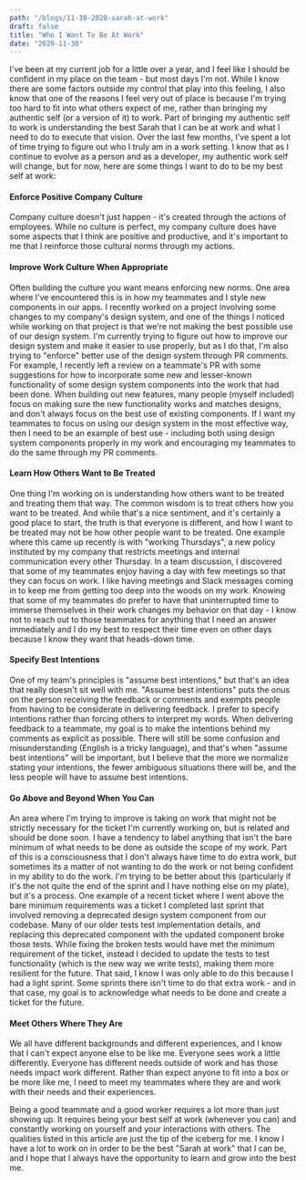```yaml
---
path: "/blogs/11-30-2020-sarah-at-work"
draft: false 
title: "Who I Want To Be At Work"
date: "2020-11-30"
---
```


I've been at my current job for a little over a year, and I feel like I should be confident in my place on the team - but most days I'm not. While I know there are some factors outside my control that play into this feeling, I also know that one of the reasons I feel very out of place is because I'm trying too hard to fit into what others expect of me, rather than bringing my authentic self (or a version of it) to work. Part of bringing my authentic self to work is understanding the best Sarah that I can be at work and what I need to do to execute that vision. Over the last few months, I've spent a lot of time trying to figure out who I truly am in a work setting. I know that as I continue to evolve as a person and as a developer, my authentic work self will change, but for now, here are some things I want to do to be my best self at work:

#### Enforce Positive Company Culture
Company culture doesn't just happen - it's created through the actions of employees. While no culture is perfect, my company culture does have some aspects that I think are positive and productive, and it's important to me that I reinforce those cultural norms through my actions. 

#### Improve Work Culture When Appropriate
Often building the culture you want means enforcing new norms. One area where I've encountered this is in how my teammates and I style new components in our apps. I recently worked on a project involving some changes to my company's design system, and one of the things I noticed while working on that project is that we're not making the best possible use of our design system. I'm currently trying to figure out how to improve our design system and make it easier to use properly, but as I do that, I'm also trying to "enforce" better use of the design system through PR comments. For example, I recently left a review on a teammate's PR with some suggestions for how to incorporate some new and lesser-known functionality of some design system components into the work that had been done. When building out new features, many people (myself included) focus on making sure the new functionality works and matches designs, and don't always focus on the best use of existing components. If I want my teammates to focus on using our design system in the most effective way, then I need to be an example of best use - including both using design system components properly in my work and encouraging my teammates to do the same through my PR comments.

#### Learn How Others Want to Be Treated
One thing I'm working on is understanding how others want to be treated and treating them that way. The common wisdom is to treat others how you want to be treated. And while that's a nice sentiment, and it's certainly a good place to start, the truth is that everyone is different, and how I want to be treated may not be how other people want to be treated. One example where this came up recently is with "working Thursdays", a new policy instituted by my company that restricts meetings and internal communication every other Thursday. In a team discussion, I discovered that some of my teammates enjoy having a day with few meetings so that they can focus on work. I like having meetings and Slack messages coming in to keep me from getting too deep into the woods on my work. Knowing that some of my teammates do prefer to have that uninterrupted time to immerse themselves in their work changes my behavior on that day - I know not to reach out to those teammates for anything that I need an answer immediately and I do my best to respect their time even on other days because I know they want that heads-down time.

#### Specify Best Intentions
One of my team's principles is "assume best intentions," but that's an idea that really doesn't sit well with me. "Assume best intentions" puts the onus on the person receiving the feedback or comments and exempts people from having to be considerate in delivering feedback. I prefer to specify intentions rather than forcing others to interpret my words. When delivering feedback to a teammate, my goal is to make the intentions behind my comments as explicit as possible. There will still be some confusion and misunderstanding (English is a tricky language), and that's when "assume best intentions" will be important, but I believe that the more we normalize stating your intentions, the fewer ambiguous situations there will be, and the less people will have to assume best intentions.
  
#### Go Above and Beyond When You Can
An area where I'm trying to improve is taking on work that might not be strictly necessary for the ticket I'm currently working on, but is related and should be done soon. I have a tendency to label anything that isn't the bare minimum of what needs to be done as outside the scope of my work. Part of this is a consciousness that I don't always have time to do extra work, but sometimes its a matter of not wanting to do the work or not being confident in my ability to do the work. I'm trying to be better about this (particularly if it's the not quite the end of the sprint and I have nothing else on my plate), but it's a process. One example of a recent ticket where I went above the bare minimum requirements was a ticket I completed last sprint that involved removing a deprecated design system component from our codebase. Many of our older tests test implementation details, and replacing this deprecated component with the updated component broke those tests. While fixing the broken tests would have met the minimum requirement of the ticket, instead I decided to update the tests to test functionality (which is the new way we write tests), making them more resilient for the future. That said, I know I was only able to do this because I had a light sprint. Some sprints there isn't time to do that extra work - and in that case, my goal is to acknowledge what needs to be done and create a ticket for the future.

#### Meet Others Where They Are
We all have different backgrounds and different experiences, and I know that I can't expect anyone else to be like me. Everyone sees work a little differently. Everyone has different needs outside of work and has those needs impact work different. Rather than expect anyone to fit into a box or be more like me, I need to meet my teammates where they are and work with their needs and their experiences.

Being a good teammate and a good worker requires a lot more than just showing up. It requires being your best self at work (whenever you can) and constantly working on yourself and your interactions with others. The qualities listed in this article are just the tip of the iceberg for me. I know I have a lot to work on in order to be the best "Sarah at work" that I can be, and I hope that I always have the opportunity to learn and grow into the best me.

